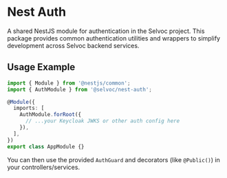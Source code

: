 # Nest Auth

A shared NestJS module for authentication in the Selvoc project.
This package provides common authentication utilities and wrappers to simplify development across Selvoc backend services.

## Usage Example

```typescript
import { Module } from '@nestjs/common';
import { AuthModule } from '@selvoc/nest-auth';

@Module({
  imports: [
    AuthModule.forRoot({
      // ...your Keycloak JWKS or other auth config here
    }),
  ],
})
export class AppModule {}
```

You can then use the provided `AuthGuard` and decorators (like `@Public()`) in your controllers/services.

